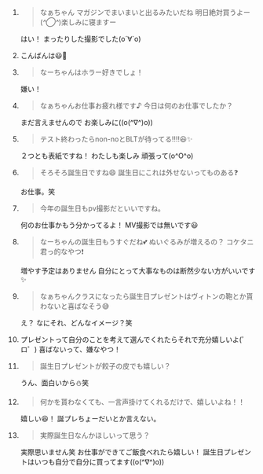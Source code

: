 1. > なぁちゃん マガジンでまいまいと出るみたいだね 明日絶対買うよー(*^◯^*)楽しみに寝ますー

   はい！ まったりした撮影でした(о´∀`о)

2. こんばんは😃🌃

3. > なーちゃんはホラー好きでしょ！

   嫌い！

4. > なぁちゃんお仕事お疲れ様です♪ 今日は何のお仕事でしたか？

   まだ言えませんので お楽しみに((o(^∇^)o))

5. > テスト終わったらnon-noとBLTが待ってる‼️‼️😆✨

   ２つとも表紙ですね！ わたしも楽しみ 頑張って(o^O^o)

6. > そろそろ誕生日ですね😄 誕生日にこれは外せないってものある❓

   お仕事。笑

7. > 今年の誕生日もpv撮影だといいですね。

   何のお仕事かもう分かってるよ！ MV撮影では無いです😃

8. > なーちゃんの誕生日もうすぐだね💕 ぬいぐるみが増えるの？ コケタニ君っ的なやつ❗️

   増やす予定はありません 自分にとって大事なものは断然少ない方がいいです✨

9. > なぁちゃんクラスになったら誕生日プレゼントはヴィトンの鞄とか貰わないと喜ばなそう😅

   え？ なにそれ、どんなイメージ？笑

10. プレゼントって自分のことを考えて選んでくれたらそれで充分嬉しいよ(゜ロ゜) 喜ばないって、嫌なやつ！

11. > 誕生日プレゼントが餃子の皮でも嬉しい？

    うん、面白いから⛄笑

12. > 何かを貰わなくても、一言声掛けてくれるだけで、嬉しいよね！！

    嬉しい😆！ 誕プレちょーだいとか言えない。

13. > 実際誕生日なんかほしいって思う？

    実際思いません笑 お仕事ができてご飯食べれたら嬉しい！ 誕生日プレゼントはいつも自分で自分に買ってます((o(^∇^)o))

